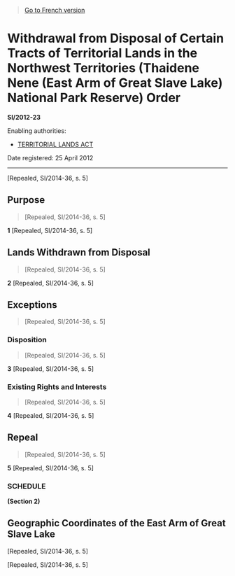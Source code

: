 > [Go to French version](/fr/Règlements/Textes%20réglementaires/2012/23.md)

# Withdrawal from Disposal of Certain Tracts of Territorial Lands in the Northwest Territories (Thaidene Nene (East Arm of Great Slave Lake) National Park Reserve) Order

**SI/2012-23**

Enabling authorities: 
- [TERRITORIAL LANDS ACT](/en/Acts/Revised%20Statutes%20of%20Canada/T/T-7.md)

Date registered: 25 April 2012

----------


[Repealed, SI/2014-36, s. 5]



## Purpose
> [Repealed, SI/2014-36, s. 5]



**1** [Repealed, SI/2014-36, s. 5]




## Lands Withdrawn from Disposal
> [Repealed, SI/2014-36, s. 5]



**2** [Repealed, SI/2014-36, s. 5]




## Exceptions
> [Repealed, SI/2014-36, s. 5]




### Disposition
> [Repealed, SI/2014-36, s. 5]



**3** [Repealed, SI/2014-36, s. 5]




### Existing Rights and Interests
> [Repealed, SI/2014-36, s. 5]



**4** [Repealed, SI/2014-36, s. 5]




## Repeal
> [Repealed, SI/2014-36, s. 5]



**5** [Repealed, SI/2014-36, s. 5]




### **SCHEDULE** 
**(Section 2)**
## Geographic Coordinates of the East Arm of Great Slave Lake
[Repealed, SI/2014-36, s. 5]


[Repealed, SI/2014-36, s. 5]


